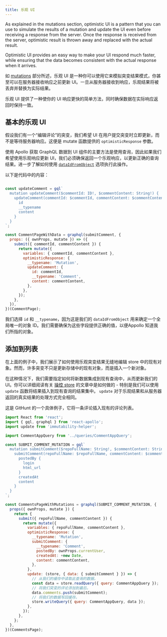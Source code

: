 ```yaml
---
title: 乐观 UI
---
```


As explained in the mutations section, optimistic UI is a pattern that you can use to simulate the results of a mutation and update the UI even before receiving a response from the server. Once the response is received from the server, optimistic result is thrown away and replaced with the actual result.

Optimistic UI provides an easy way to make your UI respond much faster, while ensuring that the data becomes consistent with the actual response when it arrives.

如 [mutations](mutations.html#optimistic-ui) 部分所述，乐观 UI 是一种你可以使用它来模拟突变结果模式，你甚至可以在服务器接收响应之前更新 UI。一旦从服务器接收到响应，乐观结果将被丢弃并替换为实际结果。

乐观 UI 提供了一种使你的 UI 响应更快的简单方法，同时确保数据在实际响应返回时保持一致。

<h2 id =“optimistic-basics”>基本的乐观 UI</h2>

假设我们有一个“编辑评论”的突变，我们希望 UI 在用户提交突变时立即更新，而不是等待服务器响应。这便是 mutate 函数提供的 `optimisticResponse` 参数。

使用 Apollo 获取 GraphQL 数据到 UI 组件的主要方法是使用查询，因此如果我们希望使用乐观响应更新 UI，我们必须确保返回一个乐观响应，以更新正确的查询结果。进一步了解如何使用 [`dataIdFromObject`](cache-updates.html#dataIdFromObject) 选项执行此操作。

以下是代码中的内容：

```js

const updateComment = gql`
  mutation updateComment($commentId: ID!, $commentContent: String!) {
    updateComment(commentId: $commentId, commentContent: $commentContent) {
      id
      __typename
      content
    }
  }
`;

const CommentPageWithData = graphql(submitComment, {
  props: ({ ownProps, mutate }) => ({
    submit({ commentId, commentContent }) {
      return mutate({
        variables: { commentId, commentContent },
        optimisticResponse: {
          __typename: 'Mutation',
          updateComment: {
            id: commentId,
            __typename: 'Comment',
            content: commentContent,
          },
        },
      });
    },
  }),
})(CommentPage);
```

我们选择 `id` 和 `__typename`，因为这是我们的 `dataIdFromObject` 用来确定一个全局唯一的对象 ID。我们需要确保为这些字段提供正确的值，以便Appollo 知道我们所指的对象。

<h2 id="optimistic-advanced">添加到列表</h2>

在上面的例子中，我们展示了如何使用乐观突变结果无缝地编辑 store 中的现有对象。然而，许多突变不只是更新存储中的现有对象，而是插入一个新对象。

在这种情况下，我们需要指定如何将新数据集成到现有查询中，从而更新我们的 UI。你可以详细阅读有关 [操控 store](cache-updates.html) 的文章中是如何做的 - 特别是我们可以使用 `update` 函数将结果插入到现有查询的结果集中。 `update` 对于乐观结果和从服务器返回的真实结果的处理方式完全相同。

这是 GitHunt 的一个具体例子，它将一条评论插入现有的评论列表。

```js
import React from 'react';
import { gql, graphql } from 'react-apollo';
import update from 'immutability-helper';

import CommentAppQuery from '../queries/CommentAppQuery';

const SUBMIT_COMMENT_MUTATION = gql`
  mutation submitComment($repoFullName: String!, $commentContent: String!) {
    submitComment(repoFullName: $repoFullName, commentContent: $commentContent) {
      postedBy {
        login
        html_url
      }
      createdAt
      content
    }
  }
`;

const CommentsPageWithMutations = graphql(SUBMIT_COMMENT_MUTATION, {
  props({ ownProps, mutate }) {
    return {
      submit({ repoFullName, commentContent }) {
        return mutate({
          variables: { repoFullName, commentContent },
          optimisticResponse: {
            __typename: 'Mutation',
            submitComment: {
              __typename: 'Comment',
              postedBy: ownProps.currentUser,
              createdAt: +new Date,
              content: commentContent,
            },
          },
          update: (store, { data: { submitComment } }) => {
            // 从我们的缓存中读取此查询的数据。
            const data = store.readQuery({ query: CommentAppQuery });
            // 将我们突变的评论添加到最后。
            data.comments.push(submitComment);
            // 将我们的数据写回缓存。
            store.writeQuery({ query: CommentAppQuery, data });
          },
        });
      },
    };
  },
})(CommentsPage);
```
